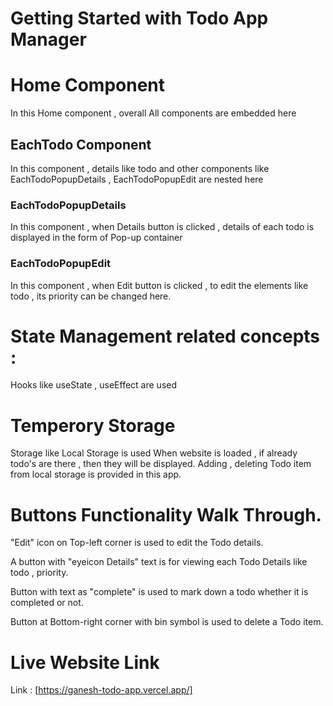 # Getting Started with Todo App Manager

# Home Component

In this Home component , overall All components are embedded here

## EachTodo Component

In this component , details like todo and other components like EachTodoPopupDetails , EachTodoPopupEdit are nested here

### EachTodoPopupDetails
In this component , when Details button is clicked , details of each todo is displayed in the form of Pop-up container

### EachTodoPopupEdit 
In this component , when Edit button is clicked , to edit the elements like todo , its priority can be changed here.

# State Management related concepts :
Hooks like useState , useEffect are used

# Temperory Storage
Storage like Local Storage is used 
When website is loaded , if already todo's are there , then they will be displayed.
Adding , deleting Todo item from local storage is provided in this app.
# Buttons Functionality Walk Through.
"Edit" icon on Top-left corner is used to edit the Todo details.

A button with "eyeicon Details" text is for viewing each Todo Details like todo , priority.

Button with text as "complete" is used to mark down a todo whether it is completed or not.

Button at Bottom-right corner with bin symbol is used to delete a Todo item.

# Live Website Link
Link : [https://ganesh-todo-app.vercel.app/]
